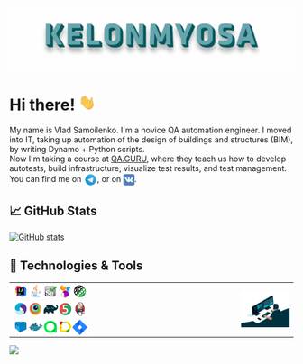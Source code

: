 <img align="center" title="Header" alt="KELONMYOSA" src="assets/Header.gif" />

# Hi there! <img src="assets/wave.gif" width="30px">

My name is Vlad Samoilenko. I'm a novice QA automation engineer. I moved into IT, taking up automation of the design of buildings and structures (BIM), by writing Dynamo + Python scripts.   
Now I'm taking a course at [QA.GURU](https://qa.guru), where they teach us how to develop autotests, build infrastructure, visualize test results, and test management.  
You can find me on [<img src="assets/Telegram.svg" height="24px" align="center">](https://t.me/KELONMYOSA), or on [<img src="https://github.com/KELONMYOSA/KELONMYOSA/blob/main/assets/vk.svg" height="20px" align="center">](https://vk.com/kelonmyosa).

## &#x1f4c8; GitHub Stats
[![GitHub stats](https://github-readme-stats.vercel.app/api?username=KELONMYOSA&show_icons=true&theme=vue)](https://github.com/anuraghazra/github-readme-stats)

## 🔧 Technologies & Tools
<table>
    <tr>
        <td>
            <img width="8%" align="left" title="IntelliJ IDEA" src="assets/Intelij_IDEA.svg">
            <img width="8%" align="left" title="Java" src="assets/Java.svg">
            <img width="8%" align="left" title="Selenium" src="assets/Selenium.svg">
            <img width="8%" align="left" title="Selenide" src="assets/selenide-logo.svg ">
            <img width="8%" align="left" title="Rest-Assured" src="assets/RESTAssured.svg">
        </td>
        <td rowspan="3">
            <img align="right" alt="GIF" src="assets/code.gif" width="58%">
        </td>
    </tr>
    <tr>
        <td>
            <img width="8%" align="left" title="Appium" src="assets/Appium.svg">
            <img width="8%" align="left" title="Browserstack" src="assets/Browserstack.svg">
            <img width="8%" align="left" title="Gradle" src="assets/Gradle.svg">
            <img width="8%" align="left" title="JUnit5" src="assets/junit5.svg">
            <img width="8%" align="left" title="Jenkins" src="assets/Jenkins.svg">        
        </td>
    </tr>
    <tr>
        <td>
            <img width="8%" align="left" title="Selenoid" src="assets/selenoid.svg">
            <img width="8%" align="left" title="Docker" src="assets/Docker.svg">
            <img width="8%" align="left" title="Allure TestOps" src="assets/allureTestOPS.svg">
            <img width="8%" align="left" title="Allure Report" src="assets/allureReport.svg">
            <img width="8%" align="left" title="Jira" src="assets/Jira.svg">          
        </td>
    </tr>
</table>
<img align="left" src="https://komarev.com/ghpvc/?username=KELONMYOSA&color=003140">